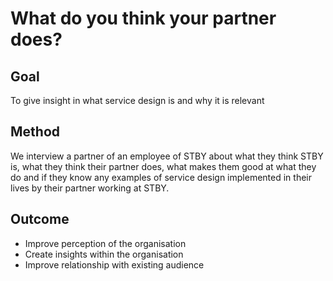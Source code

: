 # What do you think your partner does?

## Goal

To give insight in what service design is and why it is relevant

## Method

We interview a partner of an employee of STBY about what they think STBY is, what they think their partner does, what makes them good at what they do and if they know any examples of service design implemented in their lives by their partner working at STBY.

## Outcome

* Improve perception of the organisation
* Create insights within the organisation
* Improve relationship with existing audience
